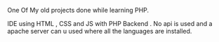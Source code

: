 One Of My old projects done while learning  PHP.


IDE using HTML , CSS and JS with PHP Backend . No api is used and a apache server can u used where all the languages are installed.
